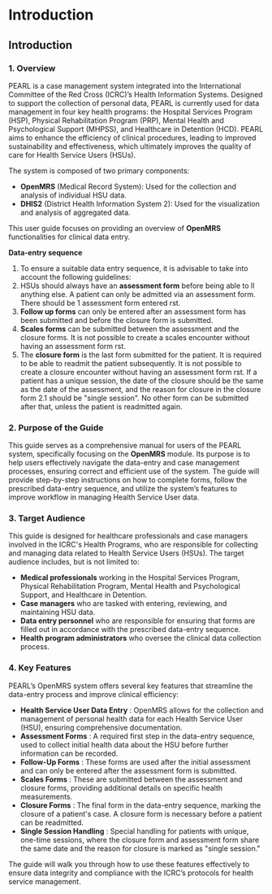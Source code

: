 # Introduction

## Introduction

### **1. Overview**

PEARL is a case management system integrated into the International Committee of the Red Cross (ICRC)’s Health Information Systems. Designed to support the collection of personal data, PEARL is currently used for data management in four key health programs: the Hospital Services Program (HSP), Physical Rehabilitation Program (PRP), Mental Health and Psychological Support (MHPSS), and Healthcare in Detention (HCD). PEARL aims to enhance the efficiency of clinical procedures, leading to improved sustainability and effectiveness, which ultimately improves the quality of care for Health Service Users (HSUs).

The system is composed of two primary components:

* **OpenMRS** (Medical Record System): Used for the collection and analysis of individual HSU data.
* **DHIS2** (District Health Information System 2): Used for the visualization and analysis of aggregated data.

This user guide focuses on providing an overview of **OpenMRS** functionalities for clinical data entry.

**Data-entry sequence**

1. To ensure a suitable data entry sequence, it is advisable to take into account the following guidelines:
2. HSUs should always have an **assessment form** before being able to ll anything else. A patient can only be admitted via an assessment form. There should be 1 assessment form entered rst.
3. **Follow up forms** can only be entered after an assessment form has been submitted and before the closure form is submitted.
4. **Scales forms** can be submitted between the assessment and the closure forms. It is not possible to create a scales encounter without having an assessment form rst.
5. The **closure form** is the last form submitted for the patient. It is required to be able to readmit the patient subsequently. It is not possible to create a closure encounter without having an assessment form rst. If a patient has a unique session, the date of the closure should be the same as the date of the assessment, and the reason for closure in the closure form 2.1 should be "single session". No other form can be submitted after that, unless the patient is readmitted again.

### **2. Purpose of the Guide**

This guide serves as a comprehensive manual for users of the PEARL system, specifically focusing on the **OpenMRS** module. Its purpose is to help users effectively navigate the data-entry and case management processes, ensuring correct and efficient use of the system. The guide will provide step-by-step instructions on how to complete forms, follow the prescribed data-entry sequence, and utilize the system’s features to improve workflow in managing Health Service User data.

### **3. Target Audience**

This guide is designed for healthcare professionals and case managers involved in the ICRC's Health Programs, who are responsible for collecting and managing data related to Health Service Users (HSUs). The target audience includes, but is not limited to:

* **Medical professionals** working in the Hospital Services Program, Physical Rehabilitation Program, Mental Health and Psychological Support, and Healthcare in Detention.
* **Case managers** who are tasked with entering, reviewing, and maintaining HSU data.
* **Data entry personnel** who are responsible for ensuring that forms are filled out in accordance with the prescribed data-entry sequence.
* **Health program administrators** who oversee the clinical data collection process.&#x20;



### **4. Key Features**

PEARL’s OpenMRS system offers several key features that streamline the data-entry process and improve clinical efficiency:

* **Health Service User Data Entry** : OpenMRS allows for the collection and management of personal health data for each Health Service User (HSU), ensuring comprehensive documentation.
* **Assessment Forms** : A required first step in the data-entry sequence, used to collect initial health data about the HSU before further information can be recorded.
* **Follow-Up Forms** : These forms are used after the initial assessment and can only be entered after the assessment form is submitted.
* **Scales Forms** : These are submitted between the assessment and closure forms, providing additional details on specific health measurements.
* **Closure Forms** : The final form in the data-entry sequence, marking the closure of a patient's case. A closure form is necessary before a patient can be readmitted.
* **Single Session Handling** : Special handling for patients with unique, one-time sessions, where the closure form and assessment form share the same date and the reason for closure is marked as "single session."

The guide will walk you through how to use these features effectively to ensure data integrity and compliance with the ICRC’s protocols for health service management.
